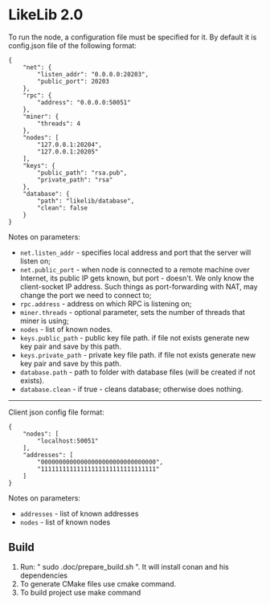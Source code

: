 # LikeLib 2.0

To run the node, a configuration file must be specified for it.
By default it is config.json file of the following format:

```
{
    "net": {
        "listen_addr": "0.0.0.0:20203",
        "public_port": 20203
    },
    "rpc": {
        "address": "0.0.0.0:50051"
    },
    "miner": {
        "threads": 4
    },
    "nodes": [
        "127.0.0.1:20204",
        "127.0.0.1:20205"
    ],
    "keys": {
        "public_path": "rsa.pub",
        "private_path": "rsa"
    },
    "database": {
        "path": "likelib/database",
        "clean": false
    }
}
```

Notes on parameters:
* `net.listen_addr` - specifies local address and port that the server will listen on;
* `net.public_port` - when node is connected to a remote machine over Internet, its 
public IP gets known, but port - doesn't. We only know the client-socket IP address.
Such things as port-forwarding with NAT, may change the port we need to connect to;
* `rpc.address` - address on which RPC is listening on;
* `miner.threads` - optional parameter, sets the number of threads that miner is using;
* `nodes` - list of known nodes.
* `keys.public_path` - public key file path. if file not exists generate new key pair and save by this path.
* `keys.private_path` - private key file path. if file not exists generate new key pair and save by this path.
* `database.path` - path to folder with database files (will be created if not exists).
* `database.clean` - if true - cleans database; otherwise does nothing.

---

Client json config file format:

```
{
    "nodes": [
        "localhost:50051"
    ],
    "addresses": [
        "00000000000000000000000000000000",
        "11111111111111111111111111111111"
    ]
}
```

Notes on parameters:
* `addresses` - list of known addresses
* `nodes` - list of known nodes

## Build
1. Run: " sudo .doc/prepare_build.sh ". It will install conan and his dependencies
2. To generate CMake files use cmake command. 
3. To build project use make command